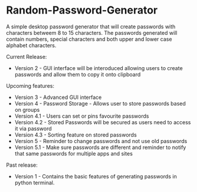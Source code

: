 # Random-Password-Generator

A simple desktop password generator that will create passwords with characters betweem 8 to 15 characters. The passwords generated will contain numbers, special characters and both upper and lower case alphabet characters.

Current Release:
- Version 2 - GUI interface will be interoduced allowing users to create passwords and allow them to copy it onto clipboard

Upcoming features:
- Version 3 - Advanced GUI interface
- Version 4 - Password Storage - Allows user to store passwords based on groups
- Version 4.1 - Users can set or pins favourite passwords
- Version 4.2 - Stored Passwords will be secured as users need to access it via password 
- Version 4.3 - Sorting feature on stored passwords
- Version 5 - Reminder to change passwords and not use old passwords
- Version 5.1 - Make sure passwords are different and reminder to notify that same passwords for multiple apps and sites

Past release:
- Version 1 - Contains the basic features of generating passwords in python terminal.
